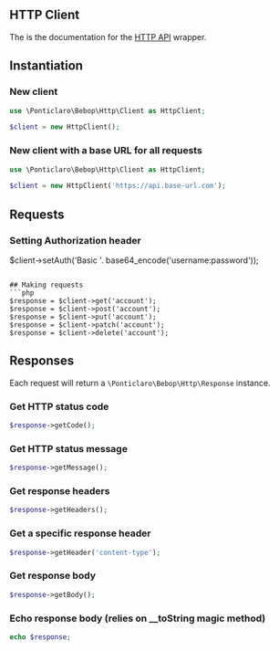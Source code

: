HTTP Client
---
The is the documentation for the [HTTP API](http://codex.wordpress.org/HTTP_API) wrapper.  

## Instantiation
### New client
```php
use \Ponticlaro\Bebop\Http\Client as HttpClient;

$client = new HttpClient();
```

### New client with a base URL for all requests
```php
use \Ponticlaro\Bebop\Http\Client as HttpClient;

$client = new HttpClient('https://api.base-url.com');
```

## Requests
### Setting Authorization header
$client->setAuth('Basic '. base64_encode('username:password'));
```

## Making requests
```php
$response = $client->get('account');
$response = $client->post('account');
$response = $client->put('account');
$response = $client->patch('account');
$response = $client->delete('account');
```
## Responses
Each request will return a `\Ponticlaro\Bebop\Http\Response` instance.  

### Get HTTP status code
```php
$response->getCode();
```

### Get HTTP status message
```php
$response->getMessage();
```

### Get response headers 
```php
$response->getHeaders();
```

### Get a specific response header
```php
$response->getHeader('content-type');
```

### Get response body
```php
$response->getBody();
```

### Echo response body (relies on __toString magic method)
```php
echo $response;
```
